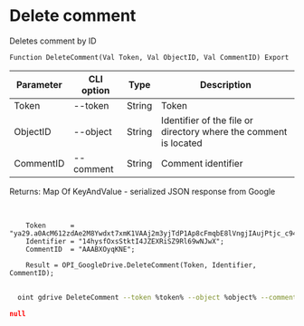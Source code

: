 ﻿---
sidebar_position: 4
---

# Delete comment
 Deletes comment by ID



`Function DeleteComment(Val Token, Val ObjectID, Val CommentID) Export`

  | Parameter | CLI option | Type | Description |
  |-|-|-|-|
  | Token | --token | String | Token |
  | ObjectID | --object | String | Identifier of the file or directory where the comment is located |
  | CommentID | --comment | String | Comment identifier |

  
  Returns:  Map Of KeyAndValue - serialized JSON response from Google

<br/>




```bsl title="Code example"
    Token      = "ya29.a0AcM612zdAe2M8Ywdxt7xmK1VAAj2m3yjTdP1Ap8cFmqbE8lVngjIAujPtjc_c94MCuKNLfn7MSssBd6NfMXDQDrHMUv7Fgjp7cjuXk68n...";
    Identifier = "14hysfOxsStktI4JZEXRiSZ9Rl69wNJwX";
    CommentID  = "AAABXOyqKNE";

    Result = OPI_GoogleDrive.DeleteComment(Token, Identifier, CommentID);
```



```sh title="CLI command example"
    
  oint gdrive DeleteComment --token %token% --object %object% --comment %comment%

```

```json title="Result"
null
```
